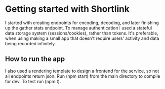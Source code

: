 # Getting started with Shortlink

I started with creating endpoints for encoding, decoding, and later finishing up the gather stats endpoint. 
To manage authentication I used a stateful data storage system (sessions/cookies), rather than tokens. 
It's preferable, when using making a small app that doesn't require users' activity and data being recorded infinitely.

## How to run the app

I also used a rendering template to design a frontend for the service, so not all endpoints return json.
Run (npm start) from the main directory to compile for dev. To test run (npm t).

